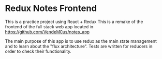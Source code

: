 # Redux Notes Frontend

This is a practice project using React + Redux
This is a remake of the frontend of the full stack web app located in https://github.com/VendeM0us/notes_app

The main purpose of this app is to use redux as the main state management and to learn about the "flux architecture". Tests are written for reducers in order to check their functionality.
